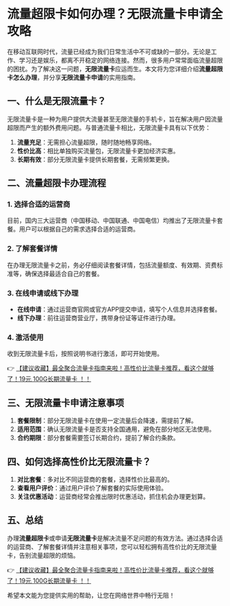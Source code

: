 # 流量超限卡如何办理？无限流量卡申请全攻略

在移动互联网时代，流量已经成为我们日常生活中不可或缺的一部分。无论是工作、学习还是娱乐，都离不开稳定的网络连接。然而，很多用户常常面临流量超限的困扰。为了解决这一问题，**无限流量卡**应运而生。本文将为您详细介绍**流量超限卡怎么办理**，并分享**无限流量卡申请**的实用指南。

## 一、什么是无限流量卡？

无限流量卡是一种为用户提供大流量甚至无限流量的手机卡，旨在解决用户因流量超限而产生的额外费用问题。与普通流量卡相比，无限流量卡具有以下优势：

1. **流量充足**：无需担心流量超限，随时随地畅享网络。
2. **性价比高**：相比单独购买流量包，无限流量卡更加经济实惠。
3. **长期有效**：部分无限流量卡提供长期套餐，无需频繁更换。

## 二、流量超限卡办理流程

### 1. 选择合适的运营商
目前，国内三大运营商（中国移动、中国联通、中国电信）均推出了无限流量卡套餐。用户可以根据自己的需求选择合适的运营商。

### 2. 了解套餐详情
在办理无限流量卡之前，务必仔细阅读套餐详情，包括流量额度、有效期、资费标准等，确保选择最适合自己的套餐。

### 3. 在线申请或线下办理
- **在线申请**：通过运营商官网或官方APP提交申请，填写个人信息并选择套餐。
- **线下办理**：前往运营商营业厅，携带身份证等证件进行办理。

### 4. 激活使用
收到无限流量卡后，按照说明书进行激活，即可开始使用。

👉 [【建议收藏】最全聚合流量卡指南来啦！高性价比流量卡推荐，看这个就够了！19元 100G长期流量卡 ！！](https://bit.ly/Liuliangka)

## 三、无限流量卡申请注意事项

1. **套餐限制**：部分无限流量卡在使用一定流量后会降速，需提前了解。
2. **适用范围**：确认无限流量卡是否支持全国通用，避免在部分地区无法使用。
3. **合约期限**：部分套餐需要签订长期合约，提前了解合约条款。

## 四、如何选择高性价比无限流量卡？

1. **对比套餐**：多对比不同运营商的套餐，选择性价比最高的。
2. **查看用户评价**：通过用户评价了解套餐的实际使用体验。
3. **关注优惠活动**：运营商经常会推出限时优惠活动，抓住机会办理更划算。

## 五、总结

办理**流量超限卡**或申请**无限流量卡**是解决流量不足问题的有效方法。通过选择合适的运营商、了解套餐详情并注意相关事项，您可以轻松拥有高性价比的无限流量卡，告别流量超限的烦恼。

👉 [【建议收藏】最全聚合流量卡指南来啦！高性价比流量卡推荐，看这个就够了！19元 100G长期流量卡 ！！](https://bit.ly/Liuliangka)

希望本文能为您提供实用的帮助，让您在网络世界中畅行无阻！
